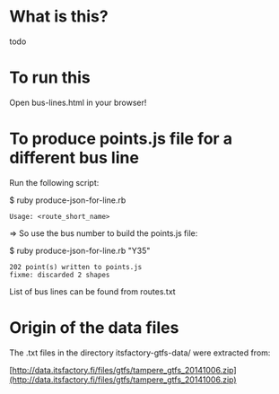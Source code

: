 # What is this?

todo

# To run this

Open bus-lines.html in your browser!

# To produce points.js file for a different bus line

Run the following script:

$ ruby produce-json-for-line.rb

	Usage: <route_short_name>

=> So use the bus number to build the points.js file:

$ ruby produce-json-for-line.rb "Y35"

	202 point(s) written to points.js
	fixme: discarded 2 shapes

List of bus lines can be found from routes.txt

# Origin of the data files

The .txt files in the directory itsfactory-gtfs-data/ were extracted from:

[http://data.itsfactory.fi/files/gtfs/tampere_gtfs_20141006.zip](http://data.itsfactory.fi/files/gtfs/tampere_gtfs_20141006.zip)
